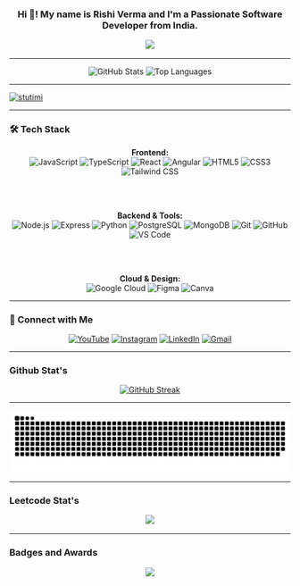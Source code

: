 <h3 align="center">Hi 👋! My name is Rishi Verma and I'm a Passionate Software Developer from India.</h3>

<div align="center">
  <img height="200" src="https://user-images.githubusercontent.com/74038190/225813708-98b745f2-7d22-48cf-9150-083f1b00d6c9.gif" />
</div>

---

<div align="center">
  <img src="https://github-readme-stats.vercel.app/api?username=coder-writes&show_icons=true&include_all_commits=true&count_private=true&theme=dracula&hide_border=false" height="150" alt="GitHub Stats" />
  <img src="https://github-readme-stats.vercel.app/api/top-langs?username=coder-writes&layout=compact&langs_count=5&theme=dracula&hide_border=false" height="150" alt="Top Languages" />
</div>

---
<p align="left"> <a href="https://github.com/ryo-ma/github-profile-trophy"><img src="https://github-profile-trophy.vercel.app/?username=stutimi" alt="stutimi" /></a> </p>

---
### 🛠️ Tech Stack
<div align="center">
  <!-- Frontend Technologies -->
  <b>Frontend:</b><br>
  <img src="https://cdn.jsdelivr.net/gh/devicons/devicon/icons/javascript/javascript-original.svg" height="40" alt="JavaScript" />
  <img src="https://cdn.jsdelivr.net/gh/devicons/devicon/icons/typescript/typescript-original.svg" height="40" alt="TypeScript" />
  <img src="https://cdn.jsdelivr.net/gh/devicons/devicon/icons/react/react-original.svg" height="40" alt="React" />
  <img src="https://cdn.jsdelivr.net/gh/devicons/devicon/icons/angularjs/angularjs-original.svg" height="40" alt="Angular" />
  <img src="https://cdn.jsdelivr.net/gh/devicons/devicon/icons/html5/html5-original.svg" height="40" alt="HTML5" />
  <img src="https://cdn.jsdelivr.net/gh/devicons/devicon/icons/css3/css3-original.svg" height="40" alt="CSS3" />
  <img src="https://cdn.jsdelivr.net/gh/devicons/devicon/icons/tailwindcss/tailwindcss-original.svg" height="40" alt="Tailwind CSS" />

  <br><br>

  <!-- Backend and Tools -->
  <b>Backend & Tools:</b><br>
  <img src="https://cdn.jsdelivr.net/gh/devicons/devicon/icons/nodejs/nodejs-original.svg" height="40" alt="Node.js" />
  <img src="https://cdn.jsdelivr.net/gh/devicons/devicon/icons/express/express-original.svg" height="40" alt="Express" />
  <img src="https://cdn.jsdelivr.net/gh/devicons/devicon/icons/python/python-original.svg" height="40" alt="Python" />
  <img src="https://cdn.jsdelivr.net/gh/devicons/devicon/icons/postgresql/postgresql-original.svg" height="40" alt="PostgreSQL" />
  <img src="https://cdn.jsdelivr.net/gh/devicons/devicon/icons/mongodb/mongodb-original.svg" height="40" alt="MongoDB" />
  <img src="https://cdn.jsdelivr.net/gh/devicons/devicon/icons/git/git-original.svg" height="40" alt="Git" />
  <img src="https://cdn.jsdelivr.net/gh/devicons/devicon/icons/github/github-original.svg" height="40" alt="GitHub" />
  <img src="https://cdn.jsdelivr.net/gh/devicons/devicon/icons/vscode/vscode-original.svg" height="40" alt="VS Code" />

  <br><br>

  <!-- Cloud & Design -->
  <b>Cloud & Design:</b><br>
  <img src="https://cdn.jsdelivr.net/gh/devicons/devicon/icons/googlecloud/googlecloud-original.svg" height="40" alt="Google Cloud" />
  <img src="https://cdn.jsdelivr.net/gh/devicons/devicon/icons/figma/figma-original.svg" height="40" alt="Figma" />
  <img src="https://cdn.jsdelivr.net/gh/devicons/devicon/icons/canva/canva-original.svg" height="40" alt="Canva" />
</div>

---

### 📲 Connect with Me
<div align="center">
  <a href="https://www.youtube.com/" target="_blank"><img src="https://img.shields.io/static/v1?message=YouTube&logo=youtube&color=FF0000&style=for-the-badge" height="35" alt="YouTube" /></a>
  <a href="https://www.instagram.com/codewithkrish_/" target="_blank"><img src="https://img.shields.io/static/v1?message=Instagram&logo=instagram&color=E4405F&style=for-the-badge" height="35" alt="Instagram" /></a>
  <a href="https://www.linkedin.com/in/rishi-verma-sde/" target="_blank"><img src="https://img.shields.io/static/v1?message=LinkedIn&logo=linkedin&color=0077B5&style=for-the-badge" height="35" alt="LinkedIn" /></a>
  <a href="mailto:vrishi7654@gmail.com" target="_blank"><img src="https://img.shields.io/static/v1?message=Gmail&logo=gmail&color=D14836&style=for-the-badge" height="35" alt="Gmail" /></a>
</div>

---

### Github Stat's
<div align = "center">
<a align = "center" width ="400px" href="https://git.io/streak-stats">
<img src="https://streak-stats.demolab.com?user=coder-writes&theme=dark" alt="GitHub Streak"  />
</a>
</div>

---

<a align = "center" >
  <img width="800px"  src="https://raw.githubusercontent.com/platane/snk/output/github-contribution-grid-snake-dark.svg" />  
</a>

---
### Leetcode Stat's
<div align = "center" >
<img  height="400px" src="https://leetcard.jacoblin.cool/risshi-codes?theme=dark&font=Noto%20Sans%20Malayalam&ext=contest" />
</div>

---

### Badges and Awards
<div align = "center">
  
<img src = "https://holopin.me/coderwrites">
</div>

